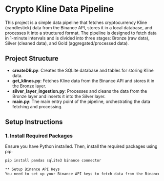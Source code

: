 # Crypto Kline Data Pipeline

This project is a simple data pipeline that fetches cryptocurrency Kline (candlestick) data from the Binance API, stores it in a local database, and processes it into a structured format. The pipeline is designed to fetch data in 1-minute intervals and is divided into three stages: Bronze (raw data), Silver (cleaned data), and Gold (aggregated/processed data).

## Project Structure

- **createDB.py**: Creates the SQLite database and tables for storing Kline data.
- **get_klines.py**: Fetches Kline data from the Binance API and stores it in the Bronze layer.
- **silver_layer_ingestion.py**: Processes and cleans the data from the Bronze layer and inserts it into the Silver layer.
- **main.py**: The main entry point of the pipeline, orchestrating the data fetching and processing.

## Setup Instructions

### 1. Install Required Packages

Ensure you have Python installed. Then, install the required packages using pip:

```bash
pip install pandas sqlite3 binance connector

** Setup Binance API Keys
You need to set up your Binance API keys to fetch data from the Binance API. Follow the https://www.binance.com/en-NG/support/faq/how-to-create-api-keys-on-binance-360002502072 to create your API keys.
```
